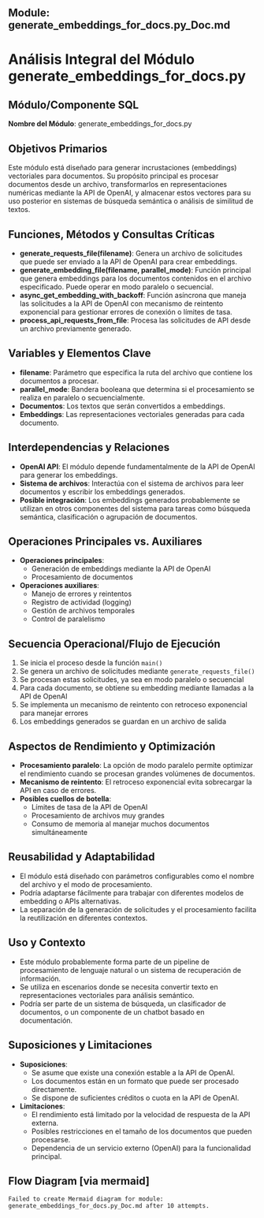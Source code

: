 ## Module: generate_embeddings_for_docs.py_Doc.md

# Análisis Integral del Módulo generate_embeddings_for_docs.py

## Módulo/Componente SQL
**Nombre del Módulo**: generate_embeddings_for_docs.py

## Objetivos Primarios
Este módulo está diseñado para generar incrustaciones (embeddings) vectoriales para documentos. Su propósito principal es procesar documentos desde un archivo, transformarlos en representaciones numéricas mediante la API de OpenAI, y almacenar estos vectores para su uso posterior en sistemas de búsqueda semántica o análisis de similitud de textos.

## Funciones, Métodos y Consultas Críticas
- **generate_requests_file(filename)**: Genera un archivo de solicitudes que puede ser enviado a la API de OpenAI para crear embeddings.
- **generate_embedding_file(filename, parallel_mode)**: Función principal que genera embeddings para los documentos contenidos en el archivo especificado. Puede operar en modo paralelo o secuencial.
- **async_get_embedding_with_backoff**: Función asíncrona que maneja las solicitudes a la API de OpenAI con mecanismo de reintento exponencial para gestionar errores de conexión o límites de tasa.
- **process_api_requests_from_file**: Procesa las solicitudes de API desde un archivo previamente generado.

## Variables y Elementos Clave
- **filename**: Parámetro que especifica la ruta del archivo que contiene los documentos a procesar.
- **parallel_mode**: Bandera booleana que determina si el procesamiento se realiza en paralelo o secuencialmente.
- **Documentos**: Los textos que serán convertidos a embeddings.
- **Embeddings**: Las representaciones vectoriales generadas para cada documento.

## Interdependencias y Relaciones
- **OpenAI API**: El módulo depende fundamentalmente de la API de OpenAI para generar los embeddings.
- **Sistema de archivos**: Interactúa con el sistema de archivos para leer documentos y escribir los embeddings generados.
- **Posible integración**: Los embeddings generados probablemente se utilizan en otros componentes del sistema para tareas como búsqueda semántica, clasificación o agrupación de documentos.

## Operaciones Principales vs. Auxiliares
- **Operaciones principales**: 
  - Generación de embeddings mediante la API de OpenAI
  - Procesamiento de documentos
- **Operaciones auxiliares**:
  - Manejo de errores y reintentos
  - Registro de actividad (logging)
  - Gestión de archivos temporales
  - Control de paralelismo

## Secuencia Operacional/Flujo de Ejecución
1. Se inicia el proceso desde la función `main()`
2. Se genera un archivo de solicitudes mediante `generate_requests_file()`
3. Se procesan estas solicitudes, ya sea en modo paralelo o secuencial
4. Para cada documento, se obtiene su embedding mediante llamadas a la API de OpenAI
5. Se implementa un mecanismo de reintento con retroceso exponencial para manejar errores
6. Los embeddings generados se guardan en un archivo de salida

## Aspectos de Rendimiento y Optimización
- **Procesamiento paralelo**: La opción de modo paralelo permite optimizar el rendimiento cuando se procesan grandes volúmenes de documentos.
- **Mecanismo de reintento**: El retroceso exponencial evita sobrecargar la API en caso de errores.
- **Posibles cuellos de botella**: 
  - Límites de tasa de la API de OpenAI
  - Procesamiento de archivos muy grandes
  - Consumo de memoria al manejar muchos documentos simultáneamente

## Reusabilidad y Adaptabilidad
- El módulo está diseñado con parámetros configurables como el nombre del archivo y el modo de procesamiento.
- Podría adaptarse fácilmente para trabajar con diferentes modelos de embedding o APIs alternativas.
- La separación de la generación de solicitudes y el procesamiento facilita la reutilización en diferentes contextos.

## Uso y Contexto
- Este módulo probablemente forma parte de un pipeline de procesamiento de lenguaje natural o un sistema de recuperación de información.
- Se utiliza en escenarios donde se necesita convertir texto en representaciones vectoriales para análisis semántico.
- Podría ser parte de un sistema de búsqueda, un clasificador de documentos, o un componente de un chatbot basado en documentación.

## Suposiciones y Limitaciones
- **Suposiciones**:
  - Se asume que existe una conexión estable a la API de OpenAI.
  - Los documentos están en un formato que puede ser procesado directamente.
  - Se dispone de suficientes créditos o cuota en la API de OpenAI.
- **Limitaciones**:
  - El rendimiento está limitado por la velocidad de respuesta de la API externa.
  - Posibles restricciones en el tamaño de los documentos que pueden procesarse.
  - Dependencia de un servicio externo (OpenAI) para la funcionalidad principal.
## Flow Diagram [via mermaid]
```mermaid
Failed to create Mermaid diagram for module: generate_embeddings_for_docs.py_Doc.md after 10 attempts.
```

